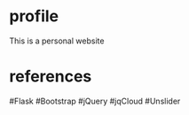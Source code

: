 # profile

This is a personal website


references
==========
#Flask
#Bootstrap
#jQuery
#jqCloud
#Unslider

